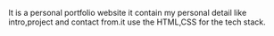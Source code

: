 It is a personal portfolio website it contain my personal detail like intro,project and contact from.it use the HTML,CSS for the tech stack.